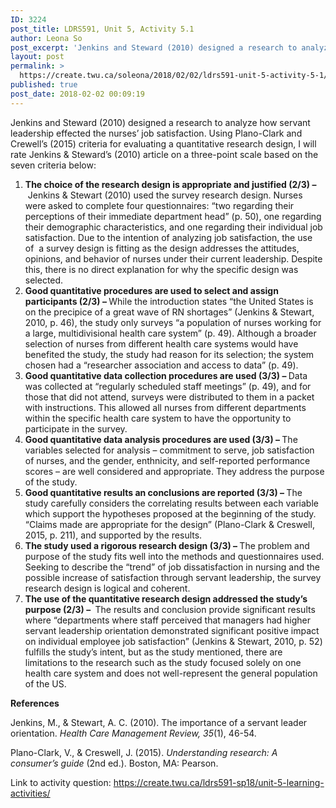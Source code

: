 ```yaml
---
ID: 3224
post_title: LDRS591, Unit 5, Activity 5.1
author: Leona So
post_excerpt: 'Jenkins and Steward (2010) designed a research to analyze how servant leadership effected the nurses&rsquo; job satisfaction. Using Plano-Clark and Crewell&rsquo;s (2015) criteria for evaluating a quantitative research design, I will rate Jenkins &amp; Steward&rsquo;s (2010) article on a three-point scale based on the seven criteria below: The choice of the research design is appropriate &hellip; <p><a href="https://create.twu.ca/soleona/2018/02/02/ldrs591-unit-5-activity-5-1/">Continue reading<span> "LDRS591, Unit 5, Activity 5.1"</span></a></p>'
layout: post
permalink: >
  https://create.twu.ca/soleona/2018/02/02/ldrs591-unit-5-activity-5-1/
published: true
post_date: 2018-02-02 00:09:19
---
```

Jenkins and Steward (2010) designed a research to analyze how servant leadership effected the nurses&#8217; job satisfaction. Using Plano-Clark and Crewell&#8217;s (2015) criteria for evaluating a quantitative research design, I will rate Jenkins &amp; Steward&#8217;s (2010) article on a three-point scale based on the seven criteria below:

<ol>
<li><strong>The choice of the research design is appropriate and justified (2/3) &#8211;</strong> Jenkins &amp; Stewart (2010) used the survey research design. Nurses were asked to complete four questionnaires: &#8220;two regarding their perceptions of their immediate department head&#8221; (p. 50), one regarding their demographic characteristics, and one regarding their individual job satisfaction. Due to the intention of analyzing job satisfaction, the use of  a survey design is fitting as the design addresses the attitudes, opinions, and behavior of nurses under their current leadership. Despite this, there is no direct explanation for why the specific design was selected.</li>
<li><strong>Good quantitative procedures are used to select and assign participants (2/3) &#8211; </strong>While the introduction states &#8220;the United States is on the precipice of a great wave of RN shortages&#8221; (Jenkins &amp; Stewart, 2010, p. 46), the study only surveys &#8220;a population of nurses working for a large, multidivisional health care system&#8221; (p. 49). Although a broader selection of nurses from different health care systems would have benefited the study, the study had reason for its selection; the system chosen had a &#8220;researcher association and access to data&#8221; (p. 49).</li>
<li><strong>Good quantitative data collection procedures are used (3/3) &#8211; </strong>Data was collected at &#8220;regularly scheduled staff meetings&#8221; (p. 49), and for those that did not attend, surveys were distributed to them in a packet with instructions. This allowed all nurses from different departments within the specific health care system to have the opportunity to participate in the survey.</li>
<li><strong>Good quantitative data analysis procedures are used (3/3) &#8211; </strong>The variables selected for analysis &#8211; commitment to serve, job satisfaction of nurses, and the gender, enthnicity, and self-reported performance scores &#8211; are well considered and appropriate. They address the purpose of the study.</li>
<li><strong>Good quantitative results an conclusions are reported (3/3) &#8211; </strong>The study carefully considers the correlating results between each variable which support the hypotheses proposed at the beginning of the study. &#8220;Claims made are appropriate for the design&#8221; (Plano-Clark &amp; Creswell, 2015, p. 211), and supported by the results.</li>
<li><strong>The study used a rigorous research design (3/3) &#8211; </strong>The problem and purpose of the study fits well into the methods and questionnaires used. Seeking to describe the &#8220;trend&#8221; of job dissatisfaction in nursing and the possible increase of satisfaction through servant leadership, the survey research design is logical and coherent.</li>
<li><strong>The use of the quantitative research design addressed the study&#8217;s purpose (2/3) &#8211; </strong> The results and conclusion provide significant results where &#8220;departments where staff perceived that managers had higher servant leadership orientation demonstrated significant positive impact on individual employee job satisfaction&#8221; (Jenkins &amp; Stewart, 2010, p. 52) fulfills the study&#8217;s intent, but as the study mentioned, there are limitations to the research such as the study focused solely on one health care system and does not well-represent the general population of the US.</li>
</ol>

<strong>References</strong>

Jenkins, M., &amp; Stewart, A. C. (2010). The importance of a servant leader orientation. <em>Health Care Management Review, 35</em>(1), 46-54.

Plano-Clark, V., &amp; Creswell, J. (2015). <em>Understanding research: A consumer’s guide</em> (2nd ed.). Boston, MA: Pearson.

Link to activity question: https://create.twu.ca/ldrs591-sp18/unit-5-learning-activities/